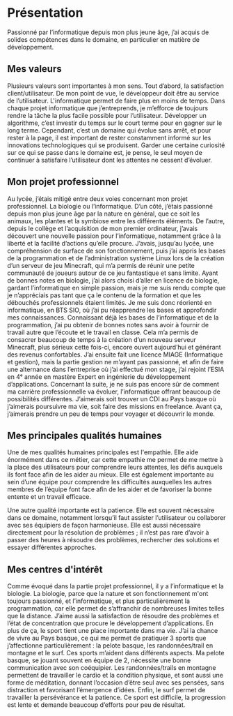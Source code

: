 # Présentation

Passionné par l’informatique depuis mon plus jeune âge, j’ai acquis de solides compétences dans le domaine, en particulier en matière de développement.

## Mes valeurs

Plusieurs valeurs sont importantes à mon sens. Tout d’abord, la satisfaction client/utilisateur. De mon point de vue, le développeur doit être au service de l’utilisateur. L'informatique permet de faire plus en moins de temps. Dans chaque projet informatique que j’entreprends, je m’efforce de toujours rendre la tâche la plus facile possible pour l’utilisateur. Développer un algorithme, c’est investir du temps sur le court terme pour en gagner sur le long terme. Cependant, c’est un domaine qui évolue sans arrêt, et pour rester à la page, il est important de rester constamment informé sur les innovations technologiques qui se produisent. Garder une certaine curiosité sur ce qui se passe dans le domaine est, je pense, le seul moyen de continuer à satisfaire l’utilisateur dont les attentes ne cessent d’évoluer.

## Mon projet professionnel

Au lycée, j’étais mitigé entre deux voies concernant mon projet professionnel. La biologie ou l’informatique. D’un côté, j’étais passionné depuis mon plus jeune âge par la nature en général, que ce soit les animaux, les plantes et la symbiose entre les différents éléments. De l’autre, depuis le collège et l’acquisition de mon premier ordinateur, j’avais découvert une nouvelle passion pour l’informatique, notamment grâce à la liberté et la facilité d’actions qu’elle procure. J’avais, jusqu’au lycée, une compréhension de surface de son fonctionnement, puis j’ai appris les bases de la programmation et de l’administration système Linux lors de la création d’un serveur de jeu Minecraft, qui m’a permis de réunir une petite communauté de joueurs autour de ce jeu fantastique et sans limite. Ayant de bonnes notes en biologie, j’ai alors choisi d’aller en licence de biologie, gardant l’informatique en simple passion, mais je me suis rendu compte que je n’appréciais pas tant que ça le contenu de la formation et que les débouchés professionnels étaient limités. Je me suis donc réorienté en informatique, en BTS SIO, où j’ai pu réapprendre les bases et approfondir mes connaissances. Connaissant déjà les bases de l’informatique et de la programmation, j’ai pu obtenir de bonnes notes sans avoir à fournir de travail autre que l’écoute et le travail en classe. Cela m’a permis de consacrer beaucoup de temps à la création d’un nouveau serveur Minecraft, plus sérieux cette fois-ci, encore ouvert aujourd’hui et générant des revenus confortables. J’ai ensuite fait une licence MIAGE (Informatique et gestion), mais la partie gestion ne m’ayant pas passionné, et afin de faire une alternance dans l’entreprise où j’ai effectué mon stage, j’ai rejoint l’ESIA en 4ᵉ année en mastère Expert en ingénierie du développement d’applications. Concernant la suite, je ne suis pas encore sûr de comment ma carrière professionnelle va évoluer, l’informatique offrant beaucoup de possibilités différentes. J’aimerais soit trouver un CDI au Pays basque où j’aimerais poursuivre ma vie, soit faire des missions en freelance. Avant ça, j’aimerais prendre un peu de temps pour voyager et découvrir le monde.

## Mes principales qualités humaines

Une de mes qualités humaines principales est l'empathie. Elle aide énormément dans ce métier, car cette empathie me permet de me mettre à la place des utilisateurs pour comprendre leurs attentes, les défis auxquels ils font face afin de les aider au mieux. Elle est également importante au sein d’une équipe pour comprendre les difficultés auxquelles les autres membres de l’équipe font face afin de les aider et de favoriser la bonne entente et un travail efficace.

Une autre qualité importante est la patience. Elle est souvent nécessaire dans ce domaine, notamment lorsqu’il faut assister l’utilisateur ou collaborer avec ses équipiers de façon harmonieuse. Elle est aussi nécessaire directement pour la résolution de problèmes ; il n’est pas rare d’avoir à passer des heures à résoudre des problèmes, rechercher des solutions et essayer différentes approches.

## Mes centres d'intérêt

Comme évoqué dans la partie projet professionnel, il y a l’informatique et la biologie. La biologie, parce que la nature et son fonctionnement m'ont toujours passionné, et l’informatique, et plus particulièrement la programmation, car elle permet de s’affranchir de nombreuses limites telles que la distance. J’aime aussi la satisfaction de résoudre des problèmes et l’état de concentration que procure le développement d’applications. En plus de ça, le sport tient une place importante dans ma vie. J’ai la chance de vivre au Pays basque, ce qui me permet de pratiquer 3 sports que j’affectionne particulièrement : la pelote basque, les randonnées/trail en montagne et le surf. Ces sports m’aident dans différents aspects. Ma pelote basque, se jouant souvent en équipe de 2, nécessite une bonne communication avec son coéquipier. Les randonnées/trails en montagne permettent de travailler le cardio et la condition physique, et sont aussi une forme de méditation, donnant l’occasion d’être seul avec ses pensées, sans distraction et favorisant l’émergence d’idées. Enfin, le surf permet de travailler la persévérance et la patience. Ce sport est difficile, la progression est lente et demande beaucoup d’efforts pour peu de résultat.
